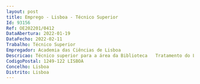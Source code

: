 ```yaml
--- 
layout: post
title: Emprego - Lisboa - Técnico Superior
Id: 93156
Ref: OE202201/0412
DataAbertura: 2022-01-19
DataFecho: 2022-02-11
Trabalho: Técnico Superior
Empregador: Academia das Ciências de Lisboa
Descricao: Técnico superior para a área da Biblioteca   Tratamento do Livro Antigo e manuscritos   Resposta a pedidos de informação   Receção e catologação das espécies bibliográficas entradas no acervo da Biblioteca   Fiscalização da sala de leitura e acompanhamento dos utilizadores dos fundos da Biblioteca.
CodigoPostal: 1249-122 LISBOA
Concelho: Lisboa
Distrito: Lisboa
--- 
```

